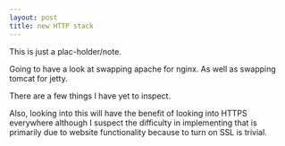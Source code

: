 ```yaml
---
layout: post
title: new HTTP stack
---
```


This is just a plac-holder/note.

Going to have a look at swapping apache for nginx. As well as swapping
tomcat for jetty.

There are a few things I have yet to inspect.

Also, looking into this will have the benefit of looking into HTTPS
everywhere although I suspect the difficulty in implementing that is
primarily due to website functionality because to turn on SSL is
trivial.
